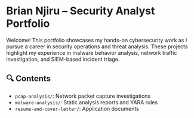 # Brian Njiru – Security Analyst Portfolio

Welcome! This portfolio showcases my hands-on cybersecurity work as I pursue a career in security operations and threat analysis. These projects highlight my experience in malware behavior analysis, network traffic investigation, and SIEM-based incident triage.

## 🔍 Contents
- `pcap-analysis/`: Network packet capture investigations
- `malware-analysis/`: Static analysis reports and YARA rules
- `resume-and-cover-letter/`: Application documents
